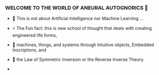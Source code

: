 ### WELCOME TO THE WORLD OF ANEURAL AUTOGNORICS 👋
- 🌱 This is not about Artificial Intelligence nor Machine Learning ...
- ⚡ The Fun fact: this is new school of thought that deals with creating engineered life forms, 
- 💬 machines, things, and systems through Intuitive objects, Embedded Inscriptions, and
- 💬 the Law of Symmetric Inversion or the Reverse Inverse Theory.

-

<!--
**Autognorics/Autognorics** is a ✨ _special_ ✨ repository because its `README.md` (this file) appears on your GitHub profile.

Here are some ideas to get you started:

-

- 👯 I’m looking to collaborate on ...
- 🤔 I’m looking for help with ...
- 💬 Ask me about ...
- 📫 How to reach me: ...
- 😄 Pronouns: ...

-->
